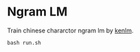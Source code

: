 # Ngram LM

Train chinese chararctor ngram lm by [kenlm](https://github.com/kpu/kenlm).

```
bash run.sh
```
